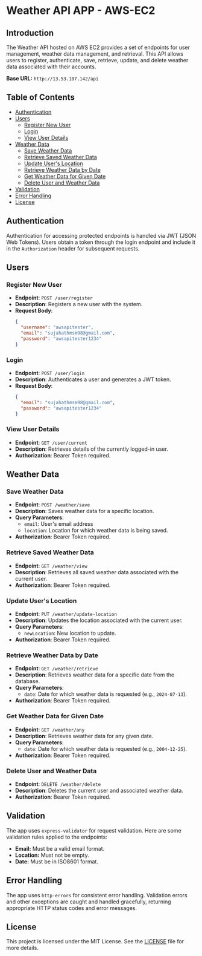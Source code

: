 # Weather API APP - AWS-EC2

## Introduction

The Weather API hosted on AWS EC2 provides a set of endpoints for user management, weather data management, and retrieval. This API allows users to register, authenticate, save, retrieve, update, and delete weather data associated with their accounts.

**Base URL:** `http://13.53.107.142/api`

## Table of Contents

- [Authentication](#authentication)
- [Users](#users)
  - [Register New User](#register-new-user)
  - [Login](#login)
  - [View User Details](#view-user-details)
- [Weather Data](#weather-data)
  - [Save Weather Data](#save-weather-data)
  - [Retrieve Saved Weather Data](#retrieve-saved-weather-data)
  - [Update User's Location](#update-users-location)
  - [Retrieve Weather Data by Date](#retrieve-weather-data-by-date)
  - [Get Weather Data for Given Date](#get-weather-data-for-given-date)
  - [Delete User and Weather Data](#delete-user-and-weather-data)
- [Validation](#validation)
- [Error Handling](#error-handling)
- [License](#license)

## Authentication

Authentication for accessing protected endpoints is handled via JWT (JSON Web Tokens). Users obtain a token through the login endpoint and include it in the `Authorization` header for subsequent requests.

## Users

### Register New User

- **Endpoint**: `POST /user/register`
- **Description**: Registers a new user with the system.
- **Request Body**:
    ```json
    {
      "username": "awsapitester",
      "email": "sujahathmsm98@gmail.com",
      "password": "awsapitester1234"
    }
    ```

### Login

- **Endpoint**: `POST /user/login`
- **Description**: Authenticates a user and generates a JWT token.
- **Request Body**:
    ```json
    {
      "email": "sujahathmsm98@gmail.com",
      "password": "awsapitester1234"
    }
    ```

### View User Details

- **Endpoint**: `GET /user/current`
- **Description**: Retrieves details of the currently logged-in user.
- **Authorization**: Bearer Token required.

## Weather Data

### Save Weather Data

- **Endpoint**: `POST /weather/save`
- **Description**: Saves weather data for a specific location.
- **Query Parameters**:
    - `email`: User's email address
    - `location`: Location for which weather data is being saved.
- **Authorization**: Bearer Token required.

### Retrieve Saved Weather Data

- **Endpoint**: `GET /weather/view`
- **Description**: Retrieves all saved weather data associated with the current user.
- **Authorization**: Bearer Token required.

### Update User's Location

- **Endpoint**: `PUT /weather/update-location`
- **Description**: Updates the location associated with the current user.
- **Query Parameters**:
    - `newLocation`: New location to update.
- **Authorization**: Bearer Token required.

### Retrieve Weather Data by Date

- **Endpoint**: `GET /weather/retrieve`
- **Description**: Retrieves weather data for a specific date from the database.
- **Query Parameters**:
    - `date`: Date for which weather data is requested (e.g., `2024-07-13`).
- **Authorization**: Bearer Token required.

### Get Weather Data for Given Date

- **Endpoint**: `GET /weather/any`
- **Description**: Retrieves weather data for any given date.
- **Query Parameters**:
    - `date`: Date for which weather data is requested (e.g., `2004-12-25`).
- **Authorization**: Bearer Token required.

### Delete User and Weather Data

- **Endpoint**: `DELETE /weather/delete`
- **Description**: Deletes the current user and associated weather data.
- **Authorization**: Bearer Token required.

## Validation

The app uses `express-validator` for request validation. Here are some validation rules applied to the endpoints:

- **Email:** Must be a valid email format.
- **Location:** Must not be empty.
- **Date:** Must be in ISO8601 format.

## Error Handling

The app uses `http-errors` for consistent error handling. Validation errors and other exceptions are caught and handled gracefully, returning appropriate HTTP status codes and error messages.

## License

This project is licensed under the MIT License. See the [LICENSE](LICENSE) file for more details.

